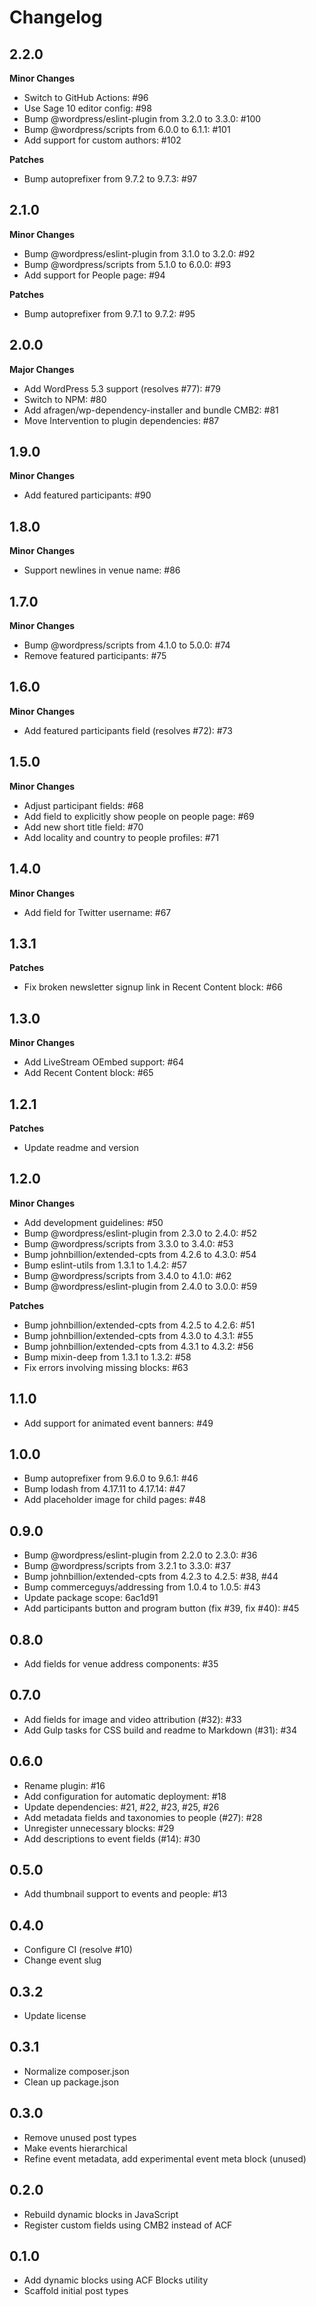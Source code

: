 # Changelog #
## 2.2.0 ##

**Minor Changes**

* Switch to GitHub Actions: #96
* Use Sage 10 editor config: #98
* Bump @wordpress/eslint-plugin from 3.2.0 to 3.3.0: #100
* Bump @wordpress/scripts from 6.0.0 to 6.1.1: #101
* Add support for custom authors: #102

**Patches**

* Bump autoprefixer from 9.7.2 to 9.7.3: #97

## 2.1.0 ##

**Minor Changes**

* Bump @wordpress/eslint-plugin from 3.1.0 to 3.2.0: #92
* Bump @wordpress/scripts from 5.1.0 to 6.0.0: #93
* Add support for People page: #94

**Patches**

* Bump autoprefixer from 9.7.1 to 9.7.2: #95

## 2.0.0 ##

**Major Changes**

* Add WordPress 5.3 support (resolves #77): #79
* Switch to NPM: #80
* Add afragen/wp-dependency-installer and bundle CMB2: #81
* Move Intervention to plugin dependencies: #87

## 1.9.0 ##

**Minor Changes**

* Add featured participants: #90

## 1.8.0 ##

**Minor Changes**

* Support newlines in venue name: #86

## 1.7.0 ##

**Minor Changes**

* Bump @wordpress/scripts from 4.1.0 to 5.0.0: #74
* Remove featured participants: #75

## 1.6.0 ##

**Minor Changes**

* Add featured participants field (resolves #72): #73

## 1.5.0 ##

**Minor Changes**

* Adjust participant fields: #68
* Add field to explicitly show people on people page: #69
* Add new short title field: #70
* Add locality and country to people profiles: #71

## 1.4.0 ##

**Minor Changes**

* Add field for Twitter username: #67

## 1.3.1 ##

**Patches**

* Fix broken newsletter signup link in Recent Content block: #66

## 1.3.0 ##

**Minor Changes**

* Add LiveStream OEmbed support: #64
* Add Recent Content block: #65

## 1.2.1 ##

**Patches**

* Update readme and version

## 1.2.0 ##

**Minor Changes**

* Add development guidelines: #50
* Bump @wordpress/eslint-plugin from 2.3.0 to 2.4.0: #52
* Bump @wordpress/scripts from 3.3.0 to 3.4.0: #53
* Bump johnbillion/extended-cpts from 4.2.6 to 4.3.0: #54
* Bump eslint-utils from 1.3.1 to 1.4.2: #57
* Bump @wordpress/scripts from 3.4.0 to 4.1.0: #62
* Bump @wordpress/eslint-plugin from 2.4.0 to 3.0.0: #59

**Patches**

* Bump johnbillion/extended-cpts from 4.2.5 to 4.2.6: #51
* Bump johnbillion/extended-cpts from 4.3.0 to 4.3.1: #55
* Bump johnbillion/extended-cpts from 4.3.1 to 4.3.2: #56
* Bump mixin-deep from 1.3.1 to 1.3.2: #58
* Fix errors involving missing blocks: #63

## 1.1.0 ##
* Add support for animated event banners: #49

## 1.0.0 ##
* Bump autoprefixer from 9.6.0 to 9.6.1: #46
* Bump lodash from 4.17.11 to 4.17.14: #47
* Add placeholder image for child pages: #48

## 0.9.0 ##
* Bump @wordpress/eslint-plugin from 2.2.0 to 2.3.0: #36
* Bump @wordpress/scripts from 3.2.1 to 3.3.0: #37
* Bump johnbillion/extended-cpts from 4.2.3 to 4.2.5: #38, #44
* Bump commerceguys/addressing from 1.0.4 to 1.0.5: #43
* Update package scope: 6ac1d91
* Add participants button and program button (fix #39, fix #40): #45

## 0.8.0 ##
* Add fields for venue address components: #35

## 0.7.0 ##
* Add fields for image and video attribution (#32): #33
* Add Gulp tasks for CSS build and readme to Markdown (#31): #34

## 0.6.0 ##
* Rename plugin: #16
* Add configuration for automatic deployment: #18
* Update dependencies: #21, #22, #23, #25, #26
* Add metadata fields and taxonomies to people (#27): #28
* Unregister unnecessary blocks: #29
* Add descriptions to event fields (#14): #30

## 0.5.0 ##
* Add thumbnail support to events and people: #13

## 0.4.0 ##
* Configure CI (resolve #10)
* Change event slug

## 0.3.2 ##
* Update license

## 0.3.1 ##
* Normalize composer.json
* Clean up package.json

## 0.3.0 ##
* Remove unused post types
* Make events hierarchical
* Refine event metadata, add experimental event meta block (unused)

## 0.2.0 ##
* Rebuild dynamic blocks in JavaScript
* Register custom fields using CMB2 instead of ACF

## 0.1.0 ##
* Add dynamic blocks using ACF Blocks utility
* Scaffold initial post types
